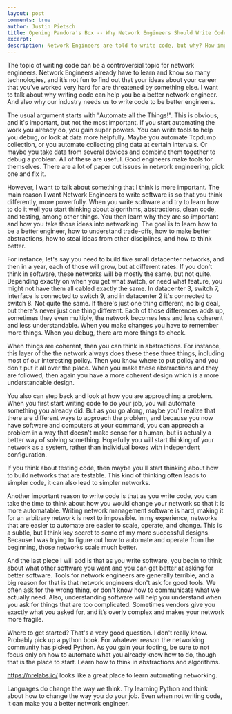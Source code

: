 ```yaml
---
layout: post
comments: true
author: Justin Pietsch
title: Opening Pandora's Box -- Why Network Engineers Should Write Code
excerpt: 
description: Network Engineers are told to write code, but why? How important is it?
---
```


The topic of writing code can be a controversial topic for network engineers. 
Network Engineers already have to learn and know so many technologies, and 
it’s not fun to find out that your ideas about 
your career that you’ve worked very hard for are threatened by something 
else. I want to talk about why writing code can help you be a better 
network engineer. And also why our 
industry needs us to write code to be better engineers.

The usual argument starts with "Automate all the Things!". This is obvious, 
and it's important, but not the most important.  If you start automating 
the work you already do, you gain super powers. You can write tools to help 
you debug, or look at data more helpfully. 
Maybe you automate Tcpdump collection, or you automate collecting ping data 
at certain intervals. Or maybe you take data from several 
devices and combine them together to debug a problem. All of these are 
useful. Good engineers make tools for themselves. There are a 
lot of paper cut issues in network engineering, pick one and fix it.

However, I want to talk about something that I think is more important. 
The main reason I want Network Engineers to write software is so that you 
think differently, more powerfully. When you write software and try to learn 
how to do it well you start thinking about algorithms, abstractions, clean 
code, and testing, among other things. You then learn why they are so 
important and how you take those ideas into networking. The goal is to 
learn how to be a better engineer, how to understand trade-offs, how to 
make better abstractions, how to steal ideas from other disciplines, and 
how to think better.

For instance, let's say you need to build five small datacenter networks, 
and then in a year, each of those will grow, but at different rates. If 
you don't think in software, these networks will be mostly the same, 
but not quite. Depending exactly on when you get what switch, or need 
what feature, you might not have them all cabled exactly the same. 
In datacenter 3, switch 7, interface is connected to switch 9, and in 
datacenter 2 it's connected to switch 8. Not quite the same. If there's 
just one thing different, no big deal, but there's never just one thing 
different. Each of those differences adds up, sometimes they even multiply, 
the network becomes less and less coherent and less understandable. 
When you make changes you have to remember more 
things. When you debug, there are more things to check.

When things are coherent, then you can think in abstractions. For instance, 
this layer of the the network always does these these three things, including 
most of our interesting policy. Then you know where to put policy and you 
don't put it all over the place. When you make these abstractions and they 
are followed, then again you have a more coherent design which is a more 
understandable design.

You also can step back and look at how you are approaching a problem. 
When you first start writing code to do your job, you will automate 
something you already did. But as you go along, maybe you'll realize 
that there are different ways to approach the problem, and because you now 
have software and computers at your command, you can approach a problem in 
a way that doesn't make sense for a human, but is actually a better way of 
solving something. Hopefully you will start thinking of your network as a system, 
rather than individual boxes with independent configuration.

If you think about testing code, then maybe you'll start thinking about 
how to build networks that are testable. This kind of thinking often leads 
to simpler code, it can also lead to simpler networks. 

Another important reason to write code is that as you write code, you can 
take the time to think about how you would change your network so that it is 
more automatable. Writing network management software is hard, making it for an 
arbitrary network is next to impossible. In my experience, networks that 
are easier to automate are easier to scale, operate, and change. This is a 
subtle, but I think key secret to some of my more successful designs. 
Because I was trying to figure out how to automate and operate from the beginning, 
those networks scale much better.

And the last piece I will add is that as you write software, you begin to think 
about what other software you want and you can get better at asking for better 
software. Tools for network engineers are generally terrible, and a big reason 
for that is that network engineers don't ask for good tools. We often ask for the 
wrong thing, or don't know how to communicate what we actually need. Also, 
understanding software will help you understand when you ask for things that 
are too complicated. Sometimes vendors give you exactly what you asked for, and 
it’s overly complex and makes your network more fragile. 

 

Where to get started? That's a very good question. I don't really know. Probably 
pick up a python book. For whatever reason the networking community has picked 
Python. As you gain your footing, be sure to not focus only on how to automate 
what you already know how to do, though that is the place to start.  Learn how 
to think in abstractions and algorithms.

https://nrelabs.io/ looks like a great place to learn automating networking.


Languages do change the way we think. Try learning Python and think about 
how to change the way you do your job. Even when not writing code, it can 
make you a better network engineer.